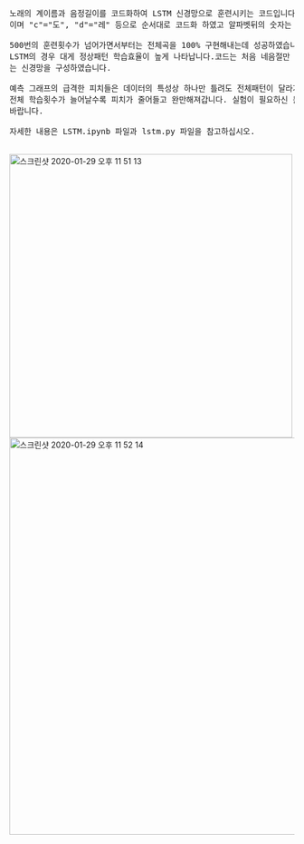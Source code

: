 

<br>
<br>
<br>

<pre>
노래의 계이름과 음정길이를 코드화하여 LSTM 신경망으로 훈련시키는 코드입니다.노래제목은 "학교종이 땡땡땡"
이며 "c"="도", "d"="레" 등으로 순서대로 코드화 하였고 알파벳뒤의 숫자는 음정의 길이를 의미합니다.

500번의 훈련횟수가 넘어가면서부터는 전체곡을 100% 구현해내는데 성공하였습니다. 데이터에 따라 다르겠지만
LSTM의 경우 대게 정상패턴 학습효율이 높게 나타납니다.코드는 처음 네음절만 듣고 나머지 전체곡을 예측해내
는 신경망을 구성하였습니다.

예측 그래프의 급격한 피치들은 데이터의 특성상 하나만 틀려도 전체패턴이 달라지므로 나오는 현상입니다.
전체 학습횟수가 늘어날수록 피치가 줄어들고 완만해져갑니다. 실험이 필요하신 분들은 epoch 횟수를 늘려보시기 
바랍니다.

자세한 내용은 LSTM.ipynb 파일과 lstm.py 파일을 참고하십시오.
</pre>

<br>
<img width="500" alt="스크린샷 2020-01-29 오후 11 51 13" src="https://user-images.githubusercontent.com/45910733/73367170-7e7f1d00-42f2-11ea-9bef-acbeb448aa9e.png">
<img width="700" alt="스크린샷 2020-01-29 오후 11 52 14" src="https://user-images.githubusercontent.com/45910733/73367174-8048e080-42f2-11ea-9f55-720a908c7d54.png">
